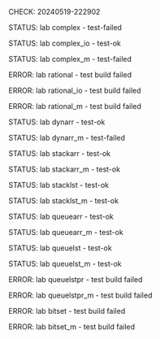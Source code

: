 CHECK: 20240519-222902
STATUS: lab complex - test-failed
STATUS: lab complex_io - test-ok
STATUS: lab complex_m - test-failed
ERROR: lab rational - test build failed
ERROR: lab rational_io - test build failed
ERROR: lab rational_m - test build failed
STATUS: lab dynarr - test-ok
STATUS: lab dynarr_m - test-failed
STATUS: lab stackarr - test-ok
STATUS: lab stackarr_m - test-ok
STATUS: lab stacklst - test-ok
STATUS: lab stacklst_m - test-ok
STATUS: lab queuearr - test-ok
STATUS: lab queuearr_m - test-ok
STATUS: lab queuelst - test-ok
STATUS: lab queuelst_m - test-ok
ERROR: lab queuelstpr - test build failed
ERROR: lab queuelstpr_m - test build failed
ERROR: lab bitset - test build failed
ERROR: lab bitset_m - test build failed
